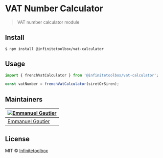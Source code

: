 # VAT Number Calculator

> VAT number calculator module

## Install

```
$ npm install @infinitetoolbox/vat-calculator
```

## Usage
```js
import { frenchVatCalculator } from '@infinitetoolbox/vat-calculator';

const vatNumber = frenchVatCalculator(siretOrSiren);
```

## Maintainers

[![Emmanuel Gautier](https://avatars0.githubusercontent.com/u/2765366?s=144)](https://www.emmanuelgautier.com) |
--- |
[Emmanuel Gautier](https://www.emmanuelgautier.com) |

## License

MIT © [Infinitetoolbox](https://github.com/infinitetoolbox)
